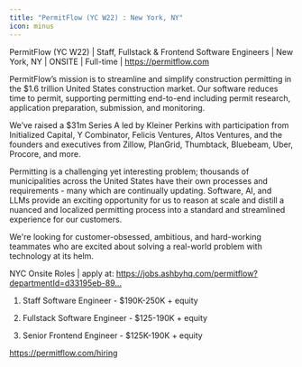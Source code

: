 ```yaml
---
title: "PermitFlow (YC W22) : New York, NY"
icon: minus
---
```

PermitFlow (YC W22) | Staff, Fullstack &amp; Frontend Software Engineers | New York, NY | ONSITE | Full-time | <a href="https:&#x2F;&#x2F;permitflow.com">https:&#x2F;&#x2F;permitflow.com</a>

PermitFlow’s mission is to streamline and simplify construction permitting in the $1.6 trillion United States construction market. Our software reduces time to permit, supporting permitting end-to-end including permit research, application preparation, submission, and monitoring.

We’ve raised a $31m Series A led by Kleiner Perkins with participation from Initialized Capital, Y Combinator, Felicis Ventures, Altos Ventures, and the founders and executives from Zillow, PlanGrid, Thumbtack, Bluebeam, Uber, Procore, and more.

Permitting is a challenging yet interesting problem; thousands of municipalities across the United States have their own processes and requirements - many which are continually updating. Software, AI, and LLMs provide an exciting opportunity for us to reason at scale and distill a nuanced and localized permitting process into a standard and streamlined experience for our customers.

We&#x27;re looking for customer-obsessed, ambitious, and hard-working teammates who are excited about solving a real-world problem with technology at its helm.

NYC Onsite Roles | apply at: <a href="https:&#x2F;&#x2F;jobs.ashbyhq.com&#x2F;permitflow?departmentId=d33195eb-8978-4439-abc6-5a8a072de808">https:&#x2F;&#x2F;jobs.ashbyhq.com&#x2F;permitflow?departmentId=d33195eb-89...</a>

1. Staff Software Engineer - $190K-250K + equity

2. Fullstack Software Engineer - $125-190K + equity

3. Senior Frontend Engineer - $125K-190K + equity

<a href="https:&#x2F;&#x2F;permitflow.com&#x2F;hiring">https:&#x2F;&#x2F;permitflow.com&#x2F;hiring</a>
